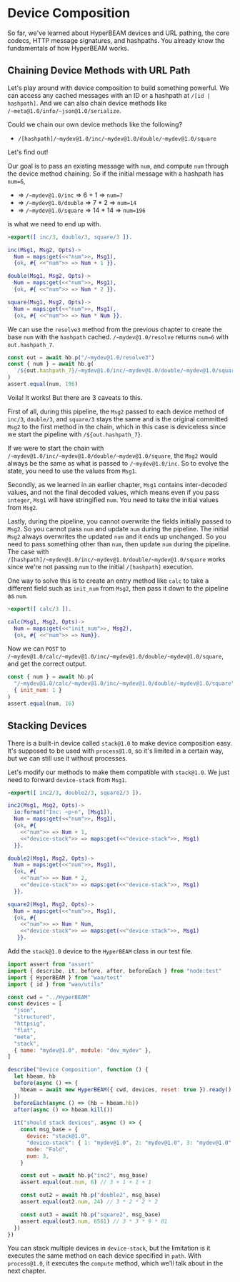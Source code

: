# Device Composition

So far, we've learned about HyperBEAM devices and URL pathing, the core codecs, HTTP message signatures, and hashpaths. You already know the fundamentals of how HyperBEAM works.

## Chaining Device Methods with URL Path

Let's play around with device composition to build something powerful. We can access any cached messages with an ID or a hashpath at `/[id | hashpath]`. And we can also chain device methods like `/~meta@1.0/info/~json@1.0/serialize`.

Could we chain our own device methods like the following?

- `/[hashpath]/~mydev@1.0/inc/~mydev@1.0/double/~mydev@1.0/square`

Let's find out!

Our goal is to pass an existing message with `num`, and compute `num` through the device method chaining. So if the initial message with a hashpath has `num=6`,

- => `/~mydev@1.0/inc` => 6 + 1 => `num=7`
- => `/~mydev@1.0/double` => 7 * 2 => `num=14`
- => `/~mydev@1.0/square` => 14 * 14 => `num=196`

is what we need to end up with.

```erlang [/HyperBEAM/src/dev_mydev.erl]
-export([ inc/3, double/3, square/3 ]).

inc(Msg1, Msg2, Opts)->
  Num = maps:get(<<"num">>, Msg1),
  {ok, #{ <<"num">> => Num + 1 }}.

double(Msg1, Msg2, Opts)->
  Num = maps:get(<<"num">>, Msg1),
  {ok, #{ <<"num">> => Num * 2 }}.

square(Msg1, Msg2, Opts)->
  Num = maps:get(<<"num">>, Msg1),
  {ok, #{ <<"num">> => Num * Num }}.
```

We can use the `resolve3` method from the previous chapter to create the base `num` with the `hashpath` cached. `/~mydev@1.0/resolve` returns `num=6` with `out.hashpath_7`.

```js [/test/device-composition.test.js]
const out = await hb.p("/~mydev@1.0/resolve3")
const { num } = await hb.g(
  `/${out.hashpath_7}/~mydev@1.0/inc/~mydev@1.0/double/~mydev@1.0/square`
)
assert.equal(num, 196)
```
Voila! It works! But there are 3 caveats to this.

First of all, during this pipeline, the `Msg2` passed to each device method of `inc/3`, `double/3`, and `square/3` stays the same and is the original committed `Msg2` to the first method in the chain, which in this case is deviceless since we start the pipeline with `/${out.hashpath_7}`.

If we were to start the chain with `/~mydev@1.0/inc/~mydev@1.0/double/~mydev@1.0/square`, the `Msg2` would always be the same as what is passed to `/~mydev@1.0/inc`. So to evolve the state, you need to use the values from `Msg1`.

Secondly, as we learned in an earlier chapter, `Msg1` contains inter-decoded values, and not the final decoded values, which means even if you pass `integer`, `Msg1` will have stringified `num`. You need to take the initial values from `Msg2`.

Lastly, during the pipeline, you cannot overwrite the fields initially passed to `Msg2`. So you cannot pass `num` and update `num` during the pipeline. The initial `Msg2` always overwrites the updated `num` and it ends up unchanged. So you need to pass something other than `num`, then update `num` during the pipeline. The case with `/[hashpath]/~mydev@1.0/inc/~mydev@1.0/double/~mydev@1.0/square` works since we're not passing `num` to the initial `/[hashpath]` execution.

One way to solve this is to create an entry method like `calc` to take a different field such as `init_num` from `Msg2`, then pass it down to the pipeline as `num`.

```erlang [/HyperBEAM/src/dev_mydev.erl]
-export([ calc/3 ]).

calc(Msg1, Msg2, Opts)->
  Num = maps:get(<<"init_num">>, Msg2),
  {ok, #{ <<"num">> => Num}}.
```

Now we can `POST` to `/~mydev@1.0/calc/~mydev@1.0/inc/~mydev@1.0/double/~mydev@1.0/square`, and get the correct output.

```js [/test/device-composition.test.js]
const { num } = await hb.p(
  "/~mydev@1.0/calc/~mydev@1.0/inc/~mydev@1.0/double/~mydev@1.0/square",
  { init_num: 1 }
)
assert.equal(num, 16)
```

## Stacking Devices

There is a built-in device called `stack@1.0` to make device composition easy. It's supposed to be used with `process@1.0`, so it's limited in a certain way, but we can still use it without processes.

Let's modify our methods to make them compatible with `stack@1.0`. We just need to forward `device-stack` from `Msg1`.

```erlang [/HyperBEAM/src/dev_mydev.erl]
-export([ inc2/3, double2/3, square2/3 ]).

inc2(Msg1, Msg2, Opts)->
  io:format("Inc: ~p~n", [Msg1]),
  Num = maps:get(<<"num">>, Msg1),
  {ok, #{ 
    <<"num">> => Num + 1, 
    <<"device-stack">> => maps:get(<<"device-stack">>, Msg1)
  }}.

double2(Msg1, Msg2, Opts)->
  Num = maps:get(<<"num">>, Msg1),
  {ok, #{ 
    <<"num">> => Num * 2,
    <<"device-stack">> => maps:get(<<"device-stack">>, Msg1)
  }}.

square2(Msg1, Msg2, Opts)->
  Num = maps:get(<<"num">>, Msg1),
  {ok, #{ 
    <<"num">> => Num * Num,
    <<"device-stack">> => maps:get(<<"device-stack">>, Msg1)
   }}.
```

Add the `stack@1.0` device to the `HyperBEAM` class in our test file.

```js [/test/device-composition.test.js]
import assert from "assert"
import { describe, it, before, after, beforeEach } from "node:test"
import { HyperBEAM } from "wao/test"
import { id } from "wao/utils"

const cwd = "../HyperBEAM"
const devices = [
  "json",
  "structured",
  "httpsig",
  "flat",
  "meta",
  "stack",
  { name: "mydev@1.0", module: "dev_mydev" },
]

describe("Device Composition", function () {
  let hbeam, hb
  before(async () => {
    hbeam = await new HyperBEAM({ cwd, devices, reset: true }).ready()
  })
  beforeEach(async () => (hb = hbeam.hb))
  after(async () => hbeam.kill())
  
  it("should stack devices", async () => {
    const msg_base = {
      device: "stack@1.0",
      "device-stack": { 1: "mydev@1.0", 2: "mydev@1.0", 3: "mydev@1.0" },
      mode: "Fold",
      num: 3,
    }

    const out = await hb.p("inc2", msg_base)
    assert.equal(out.num, 6) // 3 + 1 + 1 + 1

    const out2 = await hb.p("double2", msg_base)
    assert.equal(out2.num, 24) // 3 * 2 * 2 * 2

    const out3 = await hb.p("square2", msg_base)
    assert.equal(out3.num, 6561) // 3 * 3 * 9 * 81
  })
})
```

You can stack multiple devices in `device-stack`, but the limitation is it executes the same method on each device specified in `path`. With `process@1.0`, it executes the `compute` method, which we'll talk about in the next chapter.
